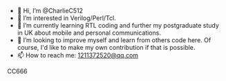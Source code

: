 - 👋 Hi, I’m @CharlieC512
- 👀 I’m interested in Verilog/Perl/Tcl.
- 🌱 I’m currently learning RTL coding and further my postgraduate study in UK about mobile and personal communications.
- 💞️ I’m looking to improve myself and learn from others code here. Of course, I'd like to make my own contribution if that is possible.
- 📫 How to reach me: 1211372520@qq.com

CC666

